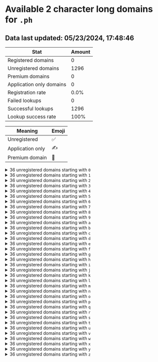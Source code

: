 # Available 2 character long domains for `.ph`

## Data last updated: 05/23/2024, 17:48:46

|Stat|Amount|
|--|--|
|Registered domains|0|
|Unregistered domains|1296|
|Premium domains|0|
|Application only domains|0|
|Registration rate|0.0%|
|Failed lookups|0|
|Successful lookups|1296|
|Lookup success rate|100%|


|Meaning|Emoji|
|--|--|
|Unregistered|:white_check_mark:|
|Application only|:writing_hand:|
|Premium domain|:gem:|

<details>
<summary>36 unregistered domains starting with <bold><code>0</code></bold></summary>

|Type|Domain|
|--|--|
|:white_check_mark:|`00.ph`|
|:white_check_mark:|`01.ph`|
|:white_check_mark:|`02.ph`|
|:white_check_mark:|`03.ph`|
|:white_check_mark:|`04.ph`|
|:white_check_mark:|`05.ph`|
|:white_check_mark:|`06.ph`|
|:white_check_mark:|`07.ph`|
|:white_check_mark:|`08.ph`|
|:white_check_mark:|`09.ph`|
|:white_check_mark:|`0a.ph`|
|:white_check_mark:|`0b.ph`|
|:white_check_mark:|`0c.ph`|
|:white_check_mark:|`0d.ph`|
|:white_check_mark:|`0e.ph`|
|:white_check_mark:|`0f.ph`|
|:white_check_mark:|`0g.ph`|
|:white_check_mark:|`0h.ph`|
|:white_check_mark:|`0i.ph`|
|:white_check_mark:|`0j.ph`|
|:white_check_mark:|`0k.ph`|
|:white_check_mark:|`0l.ph`|
|:white_check_mark:|`0m.ph`|
|:white_check_mark:|`0n.ph`|
|:white_check_mark:|`0o.ph`|
|:white_check_mark:|`0p.ph`|
|:white_check_mark:|`0q.ph`|
|:white_check_mark:|`0r.ph`|
|:white_check_mark:|`0s.ph`|
|:white_check_mark:|`0t.ph`|
|:white_check_mark:|`0u.ph`|
|:white_check_mark:|`0v.ph`|
|:white_check_mark:|`0w.ph`|
|:white_check_mark:|`0x.ph`|
|:white_check_mark:|`0y.ph`|
|:white_check_mark:|`0z.ph`|
</details>
<details>
<summary>36 unregistered domains starting with <bold><code>1</code></bold></summary>

|Type|Domain|
|--|--|
|:white_check_mark:|`10.ph`|
|:white_check_mark:|`11.ph`|
|:white_check_mark:|`12.ph`|
|:white_check_mark:|`13.ph`|
|:white_check_mark:|`14.ph`|
|:white_check_mark:|`15.ph`|
|:white_check_mark:|`16.ph`|
|:white_check_mark:|`17.ph`|
|:white_check_mark:|`18.ph`|
|:white_check_mark:|`19.ph`|
|:white_check_mark:|`1a.ph`|
|:white_check_mark:|`1b.ph`|
|:white_check_mark:|`1c.ph`|
|:white_check_mark:|`1d.ph`|
|:white_check_mark:|`1e.ph`|
|:white_check_mark:|`1f.ph`|
|:white_check_mark:|`1g.ph`|
|:white_check_mark:|`1h.ph`|
|:white_check_mark:|`1i.ph`|
|:white_check_mark:|`1j.ph`|
|:white_check_mark:|`1k.ph`|
|:white_check_mark:|`1l.ph`|
|:white_check_mark:|`1m.ph`|
|:white_check_mark:|`1n.ph`|
|:white_check_mark:|`1o.ph`|
|:white_check_mark:|`1p.ph`|
|:white_check_mark:|`1q.ph`|
|:white_check_mark:|`1r.ph`|
|:white_check_mark:|`1s.ph`|
|:white_check_mark:|`1t.ph`|
|:white_check_mark:|`1u.ph`|
|:white_check_mark:|`1v.ph`|
|:white_check_mark:|`1w.ph`|
|:white_check_mark:|`1x.ph`|
|:white_check_mark:|`1y.ph`|
|:white_check_mark:|`1z.ph`|
</details>
<details>
<summary>36 unregistered domains starting with <bold><code>2</code></bold></summary>

|Type|Domain|
|--|--|
|:white_check_mark:|`20.ph`|
|:white_check_mark:|`21.ph`|
|:white_check_mark:|`22.ph`|
|:white_check_mark:|`23.ph`|
|:white_check_mark:|`24.ph`|
|:white_check_mark:|`25.ph`|
|:white_check_mark:|`26.ph`|
|:white_check_mark:|`27.ph`|
|:white_check_mark:|`28.ph`|
|:white_check_mark:|`29.ph`|
|:white_check_mark:|`2a.ph`|
|:white_check_mark:|`2b.ph`|
|:white_check_mark:|`2c.ph`|
|:white_check_mark:|`2d.ph`|
|:white_check_mark:|`2e.ph`|
|:white_check_mark:|`2f.ph`|
|:white_check_mark:|`2g.ph`|
|:white_check_mark:|`2h.ph`|
|:white_check_mark:|`2i.ph`|
|:white_check_mark:|`2j.ph`|
|:white_check_mark:|`2k.ph`|
|:white_check_mark:|`2l.ph`|
|:white_check_mark:|`2m.ph`|
|:white_check_mark:|`2n.ph`|
|:white_check_mark:|`2o.ph`|
|:white_check_mark:|`2p.ph`|
|:white_check_mark:|`2q.ph`|
|:white_check_mark:|`2r.ph`|
|:white_check_mark:|`2s.ph`|
|:white_check_mark:|`2t.ph`|
|:white_check_mark:|`2u.ph`|
|:white_check_mark:|`2v.ph`|
|:white_check_mark:|`2w.ph`|
|:white_check_mark:|`2x.ph`|
|:white_check_mark:|`2y.ph`|
|:white_check_mark:|`2z.ph`|
</details>
<details>
<summary>36 unregistered domains starting with <bold><code>3</code></bold></summary>

|Type|Domain|
|--|--|
|:white_check_mark:|`30.ph`|
|:white_check_mark:|`31.ph`|
|:white_check_mark:|`32.ph`|
|:white_check_mark:|`33.ph`|
|:white_check_mark:|`34.ph`|
|:white_check_mark:|`35.ph`|
|:white_check_mark:|`36.ph`|
|:white_check_mark:|`37.ph`|
|:white_check_mark:|`38.ph`|
|:white_check_mark:|`39.ph`|
|:white_check_mark:|`3a.ph`|
|:white_check_mark:|`3b.ph`|
|:white_check_mark:|`3c.ph`|
|:white_check_mark:|`3d.ph`|
|:white_check_mark:|`3e.ph`|
|:white_check_mark:|`3f.ph`|
|:white_check_mark:|`3g.ph`|
|:white_check_mark:|`3h.ph`|
|:white_check_mark:|`3i.ph`|
|:white_check_mark:|`3j.ph`|
|:white_check_mark:|`3k.ph`|
|:white_check_mark:|`3l.ph`|
|:white_check_mark:|`3m.ph`|
|:white_check_mark:|`3n.ph`|
|:white_check_mark:|`3o.ph`|
|:white_check_mark:|`3p.ph`|
|:white_check_mark:|`3q.ph`|
|:white_check_mark:|`3r.ph`|
|:white_check_mark:|`3s.ph`|
|:white_check_mark:|`3t.ph`|
|:white_check_mark:|`3u.ph`|
|:white_check_mark:|`3v.ph`|
|:white_check_mark:|`3w.ph`|
|:white_check_mark:|`3x.ph`|
|:white_check_mark:|`3y.ph`|
|:white_check_mark:|`3z.ph`|
</details>
<details>
<summary>36 unregistered domains starting with <bold><code>4</code></bold></summary>

|Type|Domain|
|--|--|
|:white_check_mark:|`40.ph`|
|:white_check_mark:|`41.ph`|
|:white_check_mark:|`42.ph`|
|:white_check_mark:|`43.ph`|
|:white_check_mark:|`44.ph`|
|:white_check_mark:|`45.ph`|
|:white_check_mark:|`46.ph`|
|:white_check_mark:|`47.ph`|
|:white_check_mark:|`48.ph`|
|:white_check_mark:|`49.ph`|
|:white_check_mark:|`4a.ph`|
|:white_check_mark:|`4b.ph`|
|:white_check_mark:|`4c.ph`|
|:white_check_mark:|`4d.ph`|
|:white_check_mark:|`4e.ph`|
|:white_check_mark:|`4f.ph`|
|:white_check_mark:|`4g.ph`|
|:white_check_mark:|`4h.ph`|
|:white_check_mark:|`4i.ph`|
|:white_check_mark:|`4j.ph`|
|:white_check_mark:|`4k.ph`|
|:white_check_mark:|`4l.ph`|
|:white_check_mark:|`4m.ph`|
|:white_check_mark:|`4n.ph`|
|:white_check_mark:|`4o.ph`|
|:white_check_mark:|`4p.ph`|
|:white_check_mark:|`4q.ph`|
|:white_check_mark:|`4r.ph`|
|:white_check_mark:|`4s.ph`|
|:white_check_mark:|`4t.ph`|
|:white_check_mark:|`4u.ph`|
|:white_check_mark:|`4v.ph`|
|:white_check_mark:|`4w.ph`|
|:white_check_mark:|`4x.ph`|
|:white_check_mark:|`4y.ph`|
|:white_check_mark:|`4z.ph`|
</details>
<details>
<summary>36 unregistered domains starting with <bold><code>5</code></bold></summary>

|Type|Domain|
|--|--|
|:white_check_mark:|`50.ph`|
|:white_check_mark:|`51.ph`|
|:white_check_mark:|`52.ph`|
|:white_check_mark:|`53.ph`|
|:white_check_mark:|`54.ph`|
|:white_check_mark:|`55.ph`|
|:white_check_mark:|`56.ph`|
|:white_check_mark:|`57.ph`|
|:white_check_mark:|`58.ph`|
|:white_check_mark:|`59.ph`|
|:white_check_mark:|`5a.ph`|
|:white_check_mark:|`5b.ph`|
|:white_check_mark:|`5c.ph`|
|:white_check_mark:|`5d.ph`|
|:white_check_mark:|`5e.ph`|
|:white_check_mark:|`5f.ph`|
|:white_check_mark:|`5g.ph`|
|:white_check_mark:|`5h.ph`|
|:white_check_mark:|`5i.ph`|
|:white_check_mark:|`5j.ph`|
|:white_check_mark:|`5k.ph`|
|:white_check_mark:|`5l.ph`|
|:white_check_mark:|`5m.ph`|
|:white_check_mark:|`5n.ph`|
|:white_check_mark:|`5o.ph`|
|:white_check_mark:|`5p.ph`|
|:white_check_mark:|`5q.ph`|
|:white_check_mark:|`5r.ph`|
|:white_check_mark:|`5s.ph`|
|:white_check_mark:|`5t.ph`|
|:white_check_mark:|`5u.ph`|
|:white_check_mark:|`5v.ph`|
|:white_check_mark:|`5w.ph`|
|:white_check_mark:|`5x.ph`|
|:white_check_mark:|`5y.ph`|
|:white_check_mark:|`5z.ph`|
</details>
<details>
<summary>36 unregistered domains starting with <bold><code>6</code></bold></summary>

|Type|Domain|
|--|--|
|:white_check_mark:|`60.ph`|
|:white_check_mark:|`61.ph`|
|:white_check_mark:|`62.ph`|
|:white_check_mark:|`63.ph`|
|:white_check_mark:|`64.ph`|
|:white_check_mark:|`65.ph`|
|:white_check_mark:|`66.ph`|
|:white_check_mark:|`67.ph`|
|:white_check_mark:|`68.ph`|
|:white_check_mark:|`69.ph`|
|:white_check_mark:|`6a.ph`|
|:white_check_mark:|`6b.ph`|
|:white_check_mark:|`6c.ph`|
|:white_check_mark:|`6d.ph`|
|:white_check_mark:|`6e.ph`|
|:white_check_mark:|`6f.ph`|
|:white_check_mark:|`6g.ph`|
|:white_check_mark:|`6h.ph`|
|:white_check_mark:|`6i.ph`|
|:white_check_mark:|`6j.ph`|
|:white_check_mark:|`6k.ph`|
|:white_check_mark:|`6l.ph`|
|:white_check_mark:|`6m.ph`|
|:white_check_mark:|`6n.ph`|
|:white_check_mark:|`6o.ph`|
|:white_check_mark:|`6p.ph`|
|:white_check_mark:|`6q.ph`|
|:white_check_mark:|`6r.ph`|
|:white_check_mark:|`6s.ph`|
|:white_check_mark:|`6t.ph`|
|:white_check_mark:|`6u.ph`|
|:white_check_mark:|`6v.ph`|
|:white_check_mark:|`6w.ph`|
|:white_check_mark:|`6x.ph`|
|:white_check_mark:|`6y.ph`|
|:white_check_mark:|`6z.ph`|
</details>
<details>
<summary>36 unregistered domains starting with <bold><code>7</code></bold></summary>

|Type|Domain|
|--|--|
|:white_check_mark:|`70.ph`|
|:white_check_mark:|`71.ph`|
|:white_check_mark:|`72.ph`|
|:white_check_mark:|`73.ph`|
|:white_check_mark:|`74.ph`|
|:white_check_mark:|`75.ph`|
|:white_check_mark:|`76.ph`|
|:white_check_mark:|`77.ph`|
|:white_check_mark:|`78.ph`|
|:white_check_mark:|`79.ph`|
|:white_check_mark:|`7a.ph`|
|:white_check_mark:|`7b.ph`|
|:white_check_mark:|`7c.ph`|
|:white_check_mark:|`7d.ph`|
|:white_check_mark:|`7e.ph`|
|:white_check_mark:|`7f.ph`|
|:white_check_mark:|`7g.ph`|
|:white_check_mark:|`7h.ph`|
|:white_check_mark:|`7i.ph`|
|:white_check_mark:|`7j.ph`|
|:white_check_mark:|`7k.ph`|
|:white_check_mark:|`7l.ph`|
|:white_check_mark:|`7m.ph`|
|:white_check_mark:|`7n.ph`|
|:white_check_mark:|`7o.ph`|
|:white_check_mark:|`7p.ph`|
|:white_check_mark:|`7q.ph`|
|:white_check_mark:|`7r.ph`|
|:white_check_mark:|`7s.ph`|
|:white_check_mark:|`7t.ph`|
|:white_check_mark:|`7u.ph`|
|:white_check_mark:|`7v.ph`|
|:white_check_mark:|`7w.ph`|
|:white_check_mark:|`7x.ph`|
|:white_check_mark:|`7y.ph`|
|:white_check_mark:|`7z.ph`|
</details>
<details>
<summary>36 unregistered domains starting with <bold><code>8</code></bold></summary>

|Type|Domain|
|--|--|
|:white_check_mark:|`80.ph`|
|:white_check_mark:|`81.ph`|
|:white_check_mark:|`82.ph`|
|:white_check_mark:|`83.ph`|
|:white_check_mark:|`84.ph`|
|:white_check_mark:|`85.ph`|
|:white_check_mark:|`86.ph`|
|:white_check_mark:|`87.ph`|
|:white_check_mark:|`88.ph`|
|:white_check_mark:|`89.ph`|
|:white_check_mark:|`8a.ph`|
|:white_check_mark:|`8b.ph`|
|:white_check_mark:|`8c.ph`|
|:white_check_mark:|`8d.ph`|
|:white_check_mark:|`8e.ph`|
|:white_check_mark:|`8f.ph`|
|:white_check_mark:|`8g.ph`|
|:white_check_mark:|`8h.ph`|
|:white_check_mark:|`8i.ph`|
|:white_check_mark:|`8j.ph`|
|:white_check_mark:|`8k.ph`|
|:white_check_mark:|`8l.ph`|
|:white_check_mark:|`8m.ph`|
|:white_check_mark:|`8n.ph`|
|:white_check_mark:|`8o.ph`|
|:white_check_mark:|`8p.ph`|
|:white_check_mark:|`8q.ph`|
|:white_check_mark:|`8r.ph`|
|:white_check_mark:|`8s.ph`|
|:white_check_mark:|`8t.ph`|
|:white_check_mark:|`8u.ph`|
|:white_check_mark:|`8v.ph`|
|:white_check_mark:|`8w.ph`|
|:white_check_mark:|`8x.ph`|
|:white_check_mark:|`8y.ph`|
|:white_check_mark:|`8z.ph`|
</details>
<details>
<summary>36 unregistered domains starting with <bold><code>9</code></bold></summary>

|Type|Domain|
|--|--|
|:white_check_mark:|`90.ph`|
|:white_check_mark:|`91.ph`|
|:white_check_mark:|`92.ph`|
|:white_check_mark:|`93.ph`|
|:white_check_mark:|`94.ph`|
|:white_check_mark:|`95.ph`|
|:white_check_mark:|`96.ph`|
|:white_check_mark:|`97.ph`|
|:white_check_mark:|`98.ph`|
|:white_check_mark:|`99.ph`|
|:white_check_mark:|`9a.ph`|
|:white_check_mark:|`9b.ph`|
|:white_check_mark:|`9c.ph`|
|:white_check_mark:|`9d.ph`|
|:white_check_mark:|`9e.ph`|
|:white_check_mark:|`9f.ph`|
|:white_check_mark:|`9g.ph`|
|:white_check_mark:|`9h.ph`|
|:white_check_mark:|`9i.ph`|
|:white_check_mark:|`9j.ph`|
|:white_check_mark:|`9k.ph`|
|:white_check_mark:|`9l.ph`|
|:white_check_mark:|`9m.ph`|
|:white_check_mark:|`9n.ph`|
|:white_check_mark:|`9o.ph`|
|:white_check_mark:|`9p.ph`|
|:white_check_mark:|`9q.ph`|
|:white_check_mark:|`9r.ph`|
|:white_check_mark:|`9s.ph`|
|:white_check_mark:|`9t.ph`|
|:white_check_mark:|`9u.ph`|
|:white_check_mark:|`9v.ph`|
|:white_check_mark:|`9w.ph`|
|:white_check_mark:|`9x.ph`|
|:white_check_mark:|`9y.ph`|
|:white_check_mark:|`9z.ph`|
</details>
<details>
<summary>36 unregistered domains starting with <bold><code>a</code></bold></summary>

|Type|Domain|
|--|--|
|:white_check_mark:|`a0.ph`|
|:white_check_mark:|`a1.ph`|
|:white_check_mark:|`a2.ph`|
|:white_check_mark:|`a3.ph`|
|:white_check_mark:|`a4.ph`|
|:white_check_mark:|`a5.ph`|
|:white_check_mark:|`a6.ph`|
|:white_check_mark:|`a7.ph`|
|:white_check_mark:|`a8.ph`|
|:white_check_mark:|`a9.ph`|
|:white_check_mark:|`aa.ph`|
|:white_check_mark:|`ab.ph`|
|:white_check_mark:|`ac.ph`|
|:white_check_mark:|`ad.ph`|
|:white_check_mark:|`ae.ph`|
|:white_check_mark:|`af.ph`|
|:white_check_mark:|`ag.ph`|
|:white_check_mark:|`ah.ph`|
|:white_check_mark:|`ai.ph`|
|:white_check_mark:|`aj.ph`|
|:white_check_mark:|`ak.ph`|
|:white_check_mark:|`al.ph`|
|:white_check_mark:|`am.ph`|
|:white_check_mark:|`an.ph`|
|:white_check_mark:|`ao.ph`|
|:white_check_mark:|`ap.ph`|
|:white_check_mark:|`aq.ph`|
|:white_check_mark:|`ar.ph`|
|:white_check_mark:|`as.ph`|
|:white_check_mark:|`at.ph`|
|:white_check_mark:|`au.ph`|
|:white_check_mark:|`av.ph`|
|:white_check_mark:|`aw.ph`|
|:white_check_mark:|`ax.ph`|
|:white_check_mark:|`ay.ph`|
|:white_check_mark:|`az.ph`|
</details>
<details>
<summary>36 unregistered domains starting with <bold><code>b</code></bold></summary>

|Type|Domain|
|--|--|
|:white_check_mark:|`b0.ph`|
|:white_check_mark:|`b1.ph`|
|:white_check_mark:|`b2.ph`|
|:white_check_mark:|`b3.ph`|
|:white_check_mark:|`b4.ph`|
|:white_check_mark:|`b5.ph`|
|:white_check_mark:|`b6.ph`|
|:white_check_mark:|`b7.ph`|
|:white_check_mark:|`b8.ph`|
|:white_check_mark:|`b9.ph`|
|:white_check_mark:|`ba.ph`|
|:white_check_mark:|`bb.ph`|
|:white_check_mark:|`bc.ph`|
|:white_check_mark:|`bd.ph`|
|:white_check_mark:|`be.ph`|
|:white_check_mark:|`bf.ph`|
|:white_check_mark:|`bg.ph`|
|:white_check_mark:|`bh.ph`|
|:white_check_mark:|`bi.ph`|
|:white_check_mark:|`bj.ph`|
|:white_check_mark:|`bk.ph`|
|:white_check_mark:|`bl.ph`|
|:white_check_mark:|`bm.ph`|
|:white_check_mark:|`bn.ph`|
|:white_check_mark:|`bo.ph`|
|:white_check_mark:|`bp.ph`|
|:white_check_mark:|`bq.ph`|
|:white_check_mark:|`br.ph`|
|:white_check_mark:|`bs.ph`|
|:white_check_mark:|`bt.ph`|
|:white_check_mark:|`bu.ph`|
|:white_check_mark:|`bv.ph`|
|:white_check_mark:|`bw.ph`|
|:white_check_mark:|`bx.ph`|
|:white_check_mark:|`by.ph`|
|:white_check_mark:|`bz.ph`|
</details>
<details>
<summary>36 unregistered domains starting with <bold><code>c</code></bold></summary>

|Type|Domain|
|--|--|
|:white_check_mark:|`c0.ph`|
|:white_check_mark:|`c1.ph`|
|:white_check_mark:|`c2.ph`|
|:white_check_mark:|`c3.ph`|
|:white_check_mark:|`c4.ph`|
|:white_check_mark:|`c5.ph`|
|:white_check_mark:|`c6.ph`|
|:white_check_mark:|`c7.ph`|
|:white_check_mark:|`c8.ph`|
|:white_check_mark:|`c9.ph`|
|:white_check_mark:|`ca.ph`|
|:white_check_mark:|`cb.ph`|
|:white_check_mark:|`cc.ph`|
|:white_check_mark:|`cd.ph`|
|:white_check_mark:|`ce.ph`|
|:white_check_mark:|`cf.ph`|
|:white_check_mark:|`cg.ph`|
|:white_check_mark:|`ch.ph`|
|:white_check_mark:|`ci.ph`|
|:white_check_mark:|`cj.ph`|
|:white_check_mark:|`ck.ph`|
|:white_check_mark:|`cl.ph`|
|:white_check_mark:|`cm.ph`|
|:white_check_mark:|`cn.ph`|
|:white_check_mark:|`co.ph`|
|:white_check_mark:|`cp.ph`|
|:white_check_mark:|`cq.ph`|
|:white_check_mark:|`cr.ph`|
|:white_check_mark:|`cs.ph`|
|:white_check_mark:|`ct.ph`|
|:white_check_mark:|`cu.ph`|
|:white_check_mark:|`cv.ph`|
|:white_check_mark:|`cw.ph`|
|:white_check_mark:|`cx.ph`|
|:white_check_mark:|`cy.ph`|
|:white_check_mark:|`cz.ph`|
</details>
<details>
<summary>36 unregistered domains starting with <bold><code>d</code></bold></summary>

|Type|Domain|
|--|--|
|:white_check_mark:|`d0.ph`|
|:white_check_mark:|`d1.ph`|
|:white_check_mark:|`d2.ph`|
|:white_check_mark:|`d3.ph`|
|:white_check_mark:|`d4.ph`|
|:white_check_mark:|`d5.ph`|
|:white_check_mark:|`d6.ph`|
|:white_check_mark:|`d7.ph`|
|:white_check_mark:|`d8.ph`|
|:white_check_mark:|`d9.ph`|
|:white_check_mark:|`da.ph`|
|:white_check_mark:|`db.ph`|
|:white_check_mark:|`dc.ph`|
|:white_check_mark:|`dd.ph`|
|:white_check_mark:|`de.ph`|
|:white_check_mark:|`df.ph`|
|:white_check_mark:|`dg.ph`|
|:white_check_mark:|`dh.ph`|
|:white_check_mark:|`di.ph`|
|:white_check_mark:|`dj.ph`|
|:white_check_mark:|`dk.ph`|
|:white_check_mark:|`dl.ph`|
|:white_check_mark:|`dm.ph`|
|:white_check_mark:|`dn.ph`|
|:white_check_mark:|`do.ph`|
|:white_check_mark:|`dp.ph`|
|:white_check_mark:|`dq.ph`|
|:white_check_mark:|`dr.ph`|
|:white_check_mark:|`ds.ph`|
|:white_check_mark:|`dt.ph`|
|:white_check_mark:|`du.ph`|
|:white_check_mark:|`dv.ph`|
|:white_check_mark:|`dw.ph`|
|:white_check_mark:|`dx.ph`|
|:white_check_mark:|`dy.ph`|
|:white_check_mark:|`dz.ph`|
</details>
<details>
<summary>36 unregistered domains starting with <bold><code>e</code></bold></summary>

|Type|Domain|
|--|--|
|:white_check_mark:|`e0.ph`|
|:white_check_mark:|`e1.ph`|
|:white_check_mark:|`e2.ph`|
|:white_check_mark:|`e3.ph`|
|:white_check_mark:|`e4.ph`|
|:white_check_mark:|`e5.ph`|
|:white_check_mark:|`e6.ph`|
|:white_check_mark:|`e7.ph`|
|:white_check_mark:|`e8.ph`|
|:white_check_mark:|`e9.ph`|
|:white_check_mark:|`ea.ph`|
|:white_check_mark:|`eb.ph`|
|:white_check_mark:|`ec.ph`|
|:white_check_mark:|`ed.ph`|
|:white_check_mark:|`ee.ph`|
|:white_check_mark:|`ef.ph`|
|:white_check_mark:|`eg.ph`|
|:white_check_mark:|`eh.ph`|
|:white_check_mark:|`ei.ph`|
|:white_check_mark:|`ej.ph`|
|:white_check_mark:|`ek.ph`|
|:white_check_mark:|`el.ph`|
|:white_check_mark:|`em.ph`|
|:white_check_mark:|`en.ph`|
|:white_check_mark:|`eo.ph`|
|:white_check_mark:|`ep.ph`|
|:white_check_mark:|`eq.ph`|
|:white_check_mark:|`er.ph`|
|:white_check_mark:|`es.ph`|
|:white_check_mark:|`et.ph`|
|:white_check_mark:|`eu.ph`|
|:white_check_mark:|`ev.ph`|
|:white_check_mark:|`ew.ph`|
|:white_check_mark:|`ex.ph`|
|:white_check_mark:|`ey.ph`|
|:white_check_mark:|`ez.ph`|
</details>
<details>
<summary>36 unregistered domains starting with <bold><code>f</code></bold></summary>

|Type|Domain|
|--|--|
|:white_check_mark:|`f0.ph`|
|:white_check_mark:|`f1.ph`|
|:white_check_mark:|`f2.ph`|
|:white_check_mark:|`f3.ph`|
|:white_check_mark:|`f4.ph`|
|:white_check_mark:|`f5.ph`|
|:white_check_mark:|`f6.ph`|
|:white_check_mark:|`f7.ph`|
|:white_check_mark:|`f8.ph`|
|:white_check_mark:|`f9.ph`|
|:white_check_mark:|`fa.ph`|
|:white_check_mark:|`fb.ph`|
|:white_check_mark:|`fc.ph`|
|:white_check_mark:|`fd.ph`|
|:white_check_mark:|`fe.ph`|
|:white_check_mark:|`ff.ph`|
|:white_check_mark:|`fg.ph`|
|:white_check_mark:|`fh.ph`|
|:white_check_mark:|`fi.ph`|
|:white_check_mark:|`fj.ph`|
|:white_check_mark:|`fk.ph`|
|:white_check_mark:|`fl.ph`|
|:white_check_mark:|`fm.ph`|
|:white_check_mark:|`fn.ph`|
|:white_check_mark:|`fo.ph`|
|:white_check_mark:|`fp.ph`|
|:white_check_mark:|`fq.ph`|
|:white_check_mark:|`fr.ph`|
|:white_check_mark:|`fs.ph`|
|:white_check_mark:|`ft.ph`|
|:white_check_mark:|`fu.ph`|
|:white_check_mark:|`fv.ph`|
|:white_check_mark:|`fw.ph`|
|:white_check_mark:|`fx.ph`|
|:white_check_mark:|`fy.ph`|
|:white_check_mark:|`fz.ph`|
</details>
<details>
<summary>36 unregistered domains starting with <bold><code>g</code></bold></summary>

|Type|Domain|
|--|--|
|:white_check_mark:|`g0.ph`|
|:white_check_mark:|`g1.ph`|
|:white_check_mark:|`g2.ph`|
|:white_check_mark:|`g3.ph`|
|:white_check_mark:|`g4.ph`|
|:white_check_mark:|`g5.ph`|
|:white_check_mark:|`g6.ph`|
|:white_check_mark:|`g7.ph`|
|:white_check_mark:|`g8.ph`|
|:white_check_mark:|`g9.ph`|
|:white_check_mark:|`ga.ph`|
|:white_check_mark:|`gb.ph`|
|:white_check_mark:|`gc.ph`|
|:white_check_mark:|`gd.ph`|
|:white_check_mark:|`ge.ph`|
|:white_check_mark:|`gf.ph`|
|:white_check_mark:|`gg.ph`|
|:white_check_mark:|`gh.ph`|
|:white_check_mark:|`gi.ph`|
|:white_check_mark:|`gj.ph`|
|:white_check_mark:|`gk.ph`|
|:white_check_mark:|`gl.ph`|
|:white_check_mark:|`gm.ph`|
|:white_check_mark:|`gn.ph`|
|:white_check_mark:|`go.ph`|
|:white_check_mark:|`gp.ph`|
|:white_check_mark:|`gq.ph`|
|:white_check_mark:|`gr.ph`|
|:white_check_mark:|`gs.ph`|
|:white_check_mark:|`gt.ph`|
|:white_check_mark:|`gu.ph`|
|:white_check_mark:|`gv.ph`|
|:white_check_mark:|`gw.ph`|
|:white_check_mark:|`gx.ph`|
|:white_check_mark:|`gy.ph`|
|:white_check_mark:|`gz.ph`|
</details>
<details>
<summary>36 unregistered domains starting with <bold><code>h</code></bold></summary>

|Type|Domain|
|--|--|
|:white_check_mark:|`h0.ph`|
|:white_check_mark:|`h1.ph`|
|:white_check_mark:|`h2.ph`|
|:white_check_mark:|`h3.ph`|
|:white_check_mark:|`h4.ph`|
|:white_check_mark:|`h5.ph`|
|:white_check_mark:|`h6.ph`|
|:white_check_mark:|`h7.ph`|
|:white_check_mark:|`h8.ph`|
|:white_check_mark:|`h9.ph`|
|:white_check_mark:|`ha.ph`|
|:white_check_mark:|`hb.ph`|
|:white_check_mark:|`hc.ph`|
|:white_check_mark:|`hd.ph`|
|:white_check_mark:|`he.ph`|
|:white_check_mark:|`hf.ph`|
|:white_check_mark:|`hg.ph`|
|:white_check_mark:|`hh.ph`|
|:white_check_mark:|`hi.ph`|
|:white_check_mark:|`hj.ph`|
|:white_check_mark:|`hk.ph`|
|:white_check_mark:|`hl.ph`|
|:white_check_mark:|`hm.ph`|
|:white_check_mark:|`hn.ph`|
|:white_check_mark:|`ho.ph`|
|:white_check_mark:|`hp.ph`|
|:white_check_mark:|`hq.ph`|
|:white_check_mark:|`hr.ph`|
|:white_check_mark:|`hs.ph`|
|:white_check_mark:|`ht.ph`|
|:white_check_mark:|`hu.ph`|
|:white_check_mark:|`hv.ph`|
|:white_check_mark:|`hw.ph`|
|:white_check_mark:|`hx.ph`|
|:white_check_mark:|`hy.ph`|
|:white_check_mark:|`hz.ph`|
</details>
<details>
<summary>36 unregistered domains starting with <bold><code>i</code></bold></summary>

|Type|Domain|
|--|--|
|:white_check_mark:|`i0.ph`|
|:white_check_mark:|`i1.ph`|
|:white_check_mark:|`i2.ph`|
|:white_check_mark:|`i3.ph`|
|:white_check_mark:|`i4.ph`|
|:white_check_mark:|`i5.ph`|
|:white_check_mark:|`i6.ph`|
|:white_check_mark:|`i7.ph`|
|:white_check_mark:|`i8.ph`|
|:white_check_mark:|`i9.ph`|
|:white_check_mark:|`ia.ph`|
|:white_check_mark:|`ib.ph`|
|:white_check_mark:|`ic.ph`|
|:white_check_mark:|`id.ph`|
|:white_check_mark:|`ie.ph`|
|:white_check_mark:|`if.ph`|
|:white_check_mark:|`ig.ph`|
|:white_check_mark:|`ih.ph`|
|:white_check_mark:|`ii.ph`|
|:white_check_mark:|`ij.ph`|
|:white_check_mark:|`ik.ph`|
|:white_check_mark:|`il.ph`|
|:white_check_mark:|`im.ph`|
|:white_check_mark:|`in.ph`|
|:white_check_mark:|`io.ph`|
|:white_check_mark:|`ip.ph`|
|:white_check_mark:|`iq.ph`|
|:white_check_mark:|`ir.ph`|
|:white_check_mark:|`is.ph`|
|:white_check_mark:|`it.ph`|
|:white_check_mark:|`iu.ph`|
|:white_check_mark:|`iv.ph`|
|:white_check_mark:|`iw.ph`|
|:white_check_mark:|`ix.ph`|
|:white_check_mark:|`iy.ph`|
|:white_check_mark:|`iz.ph`|
</details>
<details>
<summary>36 unregistered domains starting with <bold><code>j</code></bold></summary>

|Type|Domain|
|--|--|
|:white_check_mark:|`j0.ph`|
|:white_check_mark:|`j1.ph`|
|:white_check_mark:|`j2.ph`|
|:white_check_mark:|`j3.ph`|
|:white_check_mark:|`j4.ph`|
|:white_check_mark:|`j5.ph`|
|:white_check_mark:|`j6.ph`|
|:white_check_mark:|`j7.ph`|
|:white_check_mark:|`j8.ph`|
|:white_check_mark:|`j9.ph`|
|:white_check_mark:|`ja.ph`|
|:white_check_mark:|`jb.ph`|
|:white_check_mark:|`jc.ph`|
|:white_check_mark:|`jd.ph`|
|:white_check_mark:|`je.ph`|
|:white_check_mark:|`jf.ph`|
|:white_check_mark:|`jg.ph`|
|:white_check_mark:|`jh.ph`|
|:white_check_mark:|`ji.ph`|
|:white_check_mark:|`jj.ph`|
|:white_check_mark:|`jk.ph`|
|:white_check_mark:|`jl.ph`|
|:white_check_mark:|`jm.ph`|
|:white_check_mark:|`jn.ph`|
|:white_check_mark:|`jo.ph`|
|:white_check_mark:|`jp.ph`|
|:white_check_mark:|`jq.ph`|
|:white_check_mark:|`jr.ph`|
|:white_check_mark:|`js.ph`|
|:white_check_mark:|`jt.ph`|
|:white_check_mark:|`ju.ph`|
|:white_check_mark:|`jv.ph`|
|:white_check_mark:|`jw.ph`|
|:white_check_mark:|`jx.ph`|
|:white_check_mark:|`jy.ph`|
|:white_check_mark:|`jz.ph`|
</details>
<details>
<summary>36 unregistered domains starting with <bold><code>k</code></bold></summary>

|Type|Domain|
|--|--|
|:white_check_mark:|`k0.ph`|
|:white_check_mark:|`k1.ph`|
|:white_check_mark:|`k2.ph`|
|:white_check_mark:|`k3.ph`|
|:white_check_mark:|`k4.ph`|
|:white_check_mark:|`k5.ph`|
|:white_check_mark:|`k6.ph`|
|:white_check_mark:|`k7.ph`|
|:white_check_mark:|`k8.ph`|
|:white_check_mark:|`k9.ph`|
|:white_check_mark:|`ka.ph`|
|:white_check_mark:|`kb.ph`|
|:white_check_mark:|`kc.ph`|
|:white_check_mark:|`kd.ph`|
|:white_check_mark:|`ke.ph`|
|:white_check_mark:|`kf.ph`|
|:white_check_mark:|`kg.ph`|
|:white_check_mark:|`kh.ph`|
|:white_check_mark:|`ki.ph`|
|:white_check_mark:|`kj.ph`|
|:white_check_mark:|`kk.ph`|
|:white_check_mark:|`kl.ph`|
|:white_check_mark:|`km.ph`|
|:white_check_mark:|`kn.ph`|
|:white_check_mark:|`ko.ph`|
|:white_check_mark:|`kp.ph`|
|:white_check_mark:|`kq.ph`|
|:white_check_mark:|`kr.ph`|
|:white_check_mark:|`ks.ph`|
|:white_check_mark:|`kt.ph`|
|:white_check_mark:|`ku.ph`|
|:white_check_mark:|`kv.ph`|
|:white_check_mark:|`kw.ph`|
|:white_check_mark:|`kx.ph`|
|:white_check_mark:|`ky.ph`|
|:white_check_mark:|`kz.ph`|
</details>
<details>
<summary>36 unregistered domains starting with <bold><code>l</code></bold></summary>

|Type|Domain|
|--|--|
|:white_check_mark:|`l0.ph`|
|:white_check_mark:|`l1.ph`|
|:white_check_mark:|`l2.ph`|
|:white_check_mark:|`l3.ph`|
|:white_check_mark:|`l4.ph`|
|:white_check_mark:|`l5.ph`|
|:white_check_mark:|`l6.ph`|
|:white_check_mark:|`l7.ph`|
|:white_check_mark:|`l8.ph`|
|:white_check_mark:|`l9.ph`|
|:white_check_mark:|`la.ph`|
|:white_check_mark:|`lb.ph`|
|:white_check_mark:|`lc.ph`|
|:white_check_mark:|`ld.ph`|
|:white_check_mark:|`le.ph`|
|:white_check_mark:|`lf.ph`|
|:white_check_mark:|`lg.ph`|
|:white_check_mark:|`lh.ph`|
|:white_check_mark:|`li.ph`|
|:white_check_mark:|`lj.ph`|
|:white_check_mark:|`lk.ph`|
|:white_check_mark:|`ll.ph`|
|:white_check_mark:|`lm.ph`|
|:white_check_mark:|`ln.ph`|
|:white_check_mark:|`lo.ph`|
|:white_check_mark:|`lp.ph`|
|:white_check_mark:|`lq.ph`|
|:white_check_mark:|`lr.ph`|
|:white_check_mark:|`ls.ph`|
|:white_check_mark:|`lt.ph`|
|:white_check_mark:|`lu.ph`|
|:white_check_mark:|`lv.ph`|
|:white_check_mark:|`lw.ph`|
|:white_check_mark:|`lx.ph`|
|:white_check_mark:|`ly.ph`|
|:white_check_mark:|`lz.ph`|
</details>
<details>
<summary>36 unregistered domains starting with <bold><code>m</code></bold></summary>

|Type|Domain|
|--|--|
|:white_check_mark:|`m0.ph`|
|:white_check_mark:|`m1.ph`|
|:white_check_mark:|`m2.ph`|
|:white_check_mark:|`m3.ph`|
|:white_check_mark:|`m4.ph`|
|:white_check_mark:|`m5.ph`|
|:white_check_mark:|`m6.ph`|
|:white_check_mark:|`m7.ph`|
|:white_check_mark:|`m8.ph`|
|:white_check_mark:|`m9.ph`|
|:white_check_mark:|`ma.ph`|
|:white_check_mark:|`mb.ph`|
|:white_check_mark:|`mc.ph`|
|:white_check_mark:|`md.ph`|
|:white_check_mark:|`me.ph`|
|:white_check_mark:|`mf.ph`|
|:white_check_mark:|`mg.ph`|
|:white_check_mark:|`mh.ph`|
|:white_check_mark:|`mi.ph`|
|:white_check_mark:|`mj.ph`|
|:white_check_mark:|`mk.ph`|
|:white_check_mark:|`ml.ph`|
|:white_check_mark:|`mm.ph`|
|:white_check_mark:|`mn.ph`|
|:white_check_mark:|`mo.ph`|
|:white_check_mark:|`mp.ph`|
|:white_check_mark:|`mq.ph`|
|:white_check_mark:|`mr.ph`|
|:white_check_mark:|`ms.ph`|
|:white_check_mark:|`mt.ph`|
|:white_check_mark:|`mu.ph`|
|:white_check_mark:|`mv.ph`|
|:white_check_mark:|`mw.ph`|
|:white_check_mark:|`mx.ph`|
|:white_check_mark:|`my.ph`|
|:white_check_mark:|`mz.ph`|
</details>
<details>
<summary>36 unregistered domains starting with <bold><code>n</code></bold></summary>

|Type|Domain|
|--|--|
|:white_check_mark:|`n0.ph`|
|:white_check_mark:|`n1.ph`|
|:white_check_mark:|`n2.ph`|
|:white_check_mark:|`n3.ph`|
|:white_check_mark:|`n4.ph`|
|:white_check_mark:|`n5.ph`|
|:white_check_mark:|`n6.ph`|
|:white_check_mark:|`n7.ph`|
|:white_check_mark:|`n8.ph`|
|:white_check_mark:|`n9.ph`|
|:white_check_mark:|`na.ph`|
|:white_check_mark:|`nb.ph`|
|:white_check_mark:|`nc.ph`|
|:white_check_mark:|`nd.ph`|
|:white_check_mark:|`ne.ph`|
|:white_check_mark:|`nf.ph`|
|:white_check_mark:|`ng.ph`|
|:white_check_mark:|`nh.ph`|
|:white_check_mark:|`ni.ph`|
|:white_check_mark:|`nj.ph`|
|:white_check_mark:|`nk.ph`|
|:white_check_mark:|`nl.ph`|
|:white_check_mark:|`nm.ph`|
|:white_check_mark:|`nn.ph`|
|:white_check_mark:|`no.ph`|
|:white_check_mark:|`np.ph`|
|:white_check_mark:|`nq.ph`|
|:white_check_mark:|`nr.ph`|
|:white_check_mark:|`ns.ph`|
|:white_check_mark:|`nt.ph`|
|:white_check_mark:|`nu.ph`|
|:white_check_mark:|`nv.ph`|
|:white_check_mark:|`nw.ph`|
|:white_check_mark:|`nx.ph`|
|:white_check_mark:|`ny.ph`|
|:white_check_mark:|`nz.ph`|
</details>
<details>
<summary>36 unregistered domains starting with <bold><code>o</code></bold></summary>

|Type|Domain|
|--|--|
|:white_check_mark:|`o0.ph`|
|:white_check_mark:|`o1.ph`|
|:white_check_mark:|`o2.ph`|
|:white_check_mark:|`o3.ph`|
|:white_check_mark:|`o4.ph`|
|:white_check_mark:|`o5.ph`|
|:white_check_mark:|`o6.ph`|
|:white_check_mark:|`o7.ph`|
|:white_check_mark:|`o8.ph`|
|:white_check_mark:|`o9.ph`|
|:white_check_mark:|`oa.ph`|
|:white_check_mark:|`ob.ph`|
|:white_check_mark:|`oc.ph`|
|:white_check_mark:|`od.ph`|
|:white_check_mark:|`oe.ph`|
|:white_check_mark:|`of.ph`|
|:white_check_mark:|`og.ph`|
|:white_check_mark:|`oh.ph`|
|:white_check_mark:|`oi.ph`|
|:white_check_mark:|`oj.ph`|
|:white_check_mark:|`ok.ph`|
|:white_check_mark:|`ol.ph`|
|:white_check_mark:|`om.ph`|
|:white_check_mark:|`on.ph`|
|:white_check_mark:|`oo.ph`|
|:white_check_mark:|`op.ph`|
|:white_check_mark:|`oq.ph`|
|:white_check_mark:|`or.ph`|
|:white_check_mark:|`os.ph`|
|:white_check_mark:|`ot.ph`|
|:white_check_mark:|`ou.ph`|
|:white_check_mark:|`ov.ph`|
|:white_check_mark:|`ow.ph`|
|:white_check_mark:|`ox.ph`|
|:white_check_mark:|`oy.ph`|
|:white_check_mark:|`oz.ph`|
</details>
<details>
<summary>36 unregistered domains starting with <bold><code>p</code></bold></summary>

|Type|Domain|
|--|--|
|:white_check_mark:|`p0.ph`|
|:white_check_mark:|`p1.ph`|
|:white_check_mark:|`p2.ph`|
|:white_check_mark:|`p3.ph`|
|:white_check_mark:|`p4.ph`|
|:white_check_mark:|`p5.ph`|
|:white_check_mark:|`p6.ph`|
|:white_check_mark:|`p7.ph`|
|:white_check_mark:|`p8.ph`|
|:white_check_mark:|`p9.ph`|
|:white_check_mark:|`pa.ph`|
|:white_check_mark:|`pb.ph`|
|:white_check_mark:|`pc.ph`|
|:white_check_mark:|`pd.ph`|
|:white_check_mark:|`pe.ph`|
|:white_check_mark:|`pf.ph`|
|:white_check_mark:|`pg.ph`|
|:white_check_mark:|`ph.ph`|
|:white_check_mark:|`pi.ph`|
|:white_check_mark:|`pj.ph`|
|:white_check_mark:|`pk.ph`|
|:white_check_mark:|`pl.ph`|
|:white_check_mark:|`pm.ph`|
|:white_check_mark:|`pn.ph`|
|:white_check_mark:|`po.ph`|
|:white_check_mark:|`pp.ph`|
|:white_check_mark:|`pq.ph`|
|:white_check_mark:|`pr.ph`|
|:white_check_mark:|`ps.ph`|
|:white_check_mark:|`pt.ph`|
|:white_check_mark:|`pu.ph`|
|:white_check_mark:|`pv.ph`|
|:white_check_mark:|`pw.ph`|
|:white_check_mark:|`px.ph`|
|:white_check_mark:|`py.ph`|
|:white_check_mark:|`pz.ph`|
</details>
<details>
<summary>36 unregistered domains starting with <bold><code>q</code></bold></summary>

|Type|Domain|
|--|--|
|:white_check_mark:|`q0.ph`|
|:white_check_mark:|`q1.ph`|
|:white_check_mark:|`q2.ph`|
|:white_check_mark:|`q3.ph`|
|:white_check_mark:|`q4.ph`|
|:white_check_mark:|`q5.ph`|
|:white_check_mark:|`q6.ph`|
|:white_check_mark:|`q7.ph`|
|:white_check_mark:|`q8.ph`|
|:white_check_mark:|`q9.ph`|
|:white_check_mark:|`qa.ph`|
|:white_check_mark:|`qb.ph`|
|:white_check_mark:|`qc.ph`|
|:white_check_mark:|`qd.ph`|
|:white_check_mark:|`qe.ph`|
|:white_check_mark:|`qf.ph`|
|:white_check_mark:|`qg.ph`|
|:white_check_mark:|`qh.ph`|
|:white_check_mark:|`qi.ph`|
|:white_check_mark:|`qj.ph`|
|:white_check_mark:|`qk.ph`|
|:white_check_mark:|`ql.ph`|
|:white_check_mark:|`qm.ph`|
|:white_check_mark:|`qn.ph`|
|:white_check_mark:|`qo.ph`|
|:white_check_mark:|`qp.ph`|
|:white_check_mark:|`qq.ph`|
|:white_check_mark:|`qr.ph`|
|:white_check_mark:|`qs.ph`|
|:white_check_mark:|`qt.ph`|
|:white_check_mark:|`qu.ph`|
|:white_check_mark:|`qv.ph`|
|:white_check_mark:|`qw.ph`|
|:white_check_mark:|`qx.ph`|
|:white_check_mark:|`qy.ph`|
|:white_check_mark:|`qz.ph`|
</details>
<details>
<summary>36 unregistered domains starting with <bold><code>r</code></bold></summary>

|Type|Domain|
|--|--|
|:white_check_mark:|`r0.ph`|
|:white_check_mark:|`r1.ph`|
|:white_check_mark:|`r2.ph`|
|:white_check_mark:|`r3.ph`|
|:white_check_mark:|`r4.ph`|
|:white_check_mark:|`r5.ph`|
|:white_check_mark:|`r6.ph`|
|:white_check_mark:|`r7.ph`|
|:white_check_mark:|`r8.ph`|
|:white_check_mark:|`r9.ph`|
|:white_check_mark:|`ra.ph`|
|:white_check_mark:|`rb.ph`|
|:white_check_mark:|`rc.ph`|
|:white_check_mark:|`rd.ph`|
|:white_check_mark:|`re.ph`|
|:white_check_mark:|`rf.ph`|
|:white_check_mark:|`rg.ph`|
|:white_check_mark:|`rh.ph`|
|:white_check_mark:|`ri.ph`|
|:white_check_mark:|`rj.ph`|
|:white_check_mark:|`rk.ph`|
|:white_check_mark:|`rl.ph`|
|:white_check_mark:|`rm.ph`|
|:white_check_mark:|`rn.ph`|
|:white_check_mark:|`ro.ph`|
|:white_check_mark:|`rp.ph`|
|:white_check_mark:|`rq.ph`|
|:white_check_mark:|`rr.ph`|
|:white_check_mark:|`rs.ph`|
|:white_check_mark:|`rt.ph`|
|:white_check_mark:|`ru.ph`|
|:white_check_mark:|`rv.ph`|
|:white_check_mark:|`rw.ph`|
|:white_check_mark:|`rx.ph`|
|:white_check_mark:|`ry.ph`|
|:white_check_mark:|`rz.ph`|
</details>
<details>
<summary>36 unregistered domains starting with <bold><code>s</code></bold></summary>

|Type|Domain|
|--|--|
|:white_check_mark:|`s0.ph`|
|:white_check_mark:|`s1.ph`|
|:white_check_mark:|`s2.ph`|
|:white_check_mark:|`s3.ph`|
|:white_check_mark:|`s4.ph`|
|:white_check_mark:|`s5.ph`|
|:white_check_mark:|`s6.ph`|
|:white_check_mark:|`s7.ph`|
|:white_check_mark:|`s8.ph`|
|:white_check_mark:|`s9.ph`|
|:white_check_mark:|`sa.ph`|
|:white_check_mark:|`sb.ph`|
|:white_check_mark:|`sc.ph`|
|:white_check_mark:|`sd.ph`|
|:white_check_mark:|`se.ph`|
|:white_check_mark:|`sf.ph`|
|:white_check_mark:|`sg.ph`|
|:white_check_mark:|`sh.ph`|
|:white_check_mark:|`si.ph`|
|:white_check_mark:|`sj.ph`|
|:white_check_mark:|`sk.ph`|
|:white_check_mark:|`sl.ph`|
|:white_check_mark:|`sm.ph`|
|:white_check_mark:|`sn.ph`|
|:white_check_mark:|`so.ph`|
|:white_check_mark:|`sp.ph`|
|:white_check_mark:|`sq.ph`|
|:white_check_mark:|`sr.ph`|
|:white_check_mark:|`ss.ph`|
|:white_check_mark:|`st.ph`|
|:white_check_mark:|`su.ph`|
|:white_check_mark:|`sv.ph`|
|:white_check_mark:|`sw.ph`|
|:white_check_mark:|`sx.ph`|
|:white_check_mark:|`sy.ph`|
|:white_check_mark:|`sz.ph`|
</details>
<details>
<summary>36 unregistered domains starting with <bold><code>t</code></bold></summary>

|Type|Domain|
|--|--|
|:white_check_mark:|`t0.ph`|
|:white_check_mark:|`t1.ph`|
|:white_check_mark:|`t2.ph`|
|:white_check_mark:|`t3.ph`|
|:white_check_mark:|`t4.ph`|
|:white_check_mark:|`t5.ph`|
|:white_check_mark:|`t6.ph`|
|:white_check_mark:|`t7.ph`|
|:white_check_mark:|`t8.ph`|
|:white_check_mark:|`t9.ph`|
|:white_check_mark:|`ta.ph`|
|:white_check_mark:|`tb.ph`|
|:white_check_mark:|`tc.ph`|
|:white_check_mark:|`td.ph`|
|:white_check_mark:|`te.ph`|
|:white_check_mark:|`tf.ph`|
|:white_check_mark:|`tg.ph`|
|:white_check_mark:|`th.ph`|
|:white_check_mark:|`ti.ph`|
|:white_check_mark:|`tj.ph`|
|:white_check_mark:|`tk.ph`|
|:white_check_mark:|`tl.ph`|
|:white_check_mark:|`tm.ph`|
|:white_check_mark:|`tn.ph`|
|:white_check_mark:|`to.ph`|
|:white_check_mark:|`tp.ph`|
|:white_check_mark:|`tq.ph`|
|:white_check_mark:|`tr.ph`|
|:white_check_mark:|`ts.ph`|
|:white_check_mark:|`tt.ph`|
|:white_check_mark:|`tu.ph`|
|:white_check_mark:|`tv.ph`|
|:white_check_mark:|`tw.ph`|
|:white_check_mark:|`tx.ph`|
|:white_check_mark:|`ty.ph`|
|:white_check_mark:|`tz.ph`|
</details>
<details>
<summary>36 unregistered domains starting with <bold><code>u</code></bold></summary>

|Type|Domain|
|--|--|
|:white_check_mark:|`u0.ph`|
|:white_check_mark:|`u1.ph`|
|:white_check_mark:|`u2.ph`|
|:white_check_mark:|`u3.ph`|
|:white_check_mark:|`u4.ph`|
|:white_check_mark:|`u5.ph`|
|:white_check_mark:|`u6.ph`|
|:white_check_mark:|`u7.ph`|
|:white_check_mark:|`u8.ph`|
|:white_check_mark:|`u9.ph`|
|:white_check_mark:|`ua.ph`|
|:white_check_mark:|`ub.ph`|
|:white_check_mark:|`uc.ph`|
|:white_check_mark:|`ud.ph`|
|:white_check_mark:|`ue.ph`|
|:white_check_mark:|`uf.ph`|
|:white_check_mark:|`ug.ph`|
|:white_check_mark:|`uh.ph`|
|:white_check_mark:|`ui.ph`|
|:white_check_mark:|`uj.ph`|
|:white_check_mark:|`uk.ph`|
|:white_check_mark:|`ul.ph`|
|:white_check_mark:|`um.ph`|
|:white_check_mark:|`un.ph`|
|:white_check_mark:|`uo.ph`|
|:white_check_mark:|`up.ph`|
|:white_check_mark:|`uq.ph`|
|:white_check_mark:|`ur.ph`|
|:white_check_mark:|`us.ph`|
|:white_check_mark:|`ut.ph`|
|:white_check_mark:|`uu.ph`|
|:white_check_mark:|`uv.ph`|
|:white_check_mark:|`uw.ph`|
|:white_check_mark:|`ux.ph`|
|:white_check_mark:|`uy.ph`|
|:white_check_mark:|`uz.ph`|
</details>
<details>
<summary>36 unregistered domains starting with <bold><code>v</code></bold></summary>

|Type|Domain|
|--|--|
|:white_check_mark:|`v0.ph`|
|:white_check_mark:|`v1.ph`|
|:white_check_mark:|`v2.ph`|
|:white_check_mark:|`v3.ph`|
|:white_check_mark:|`v4.ph`|
|:white_check_mark:|`v5.ph`|
|:white_check_mark:|`v6.ph`|
|:white_check_mark:|`v7.ph`|
|:white_check_mark:|`v8.ph`|
|:white_check_mark:|`v9.ph`|
|:white_check_mark:|`va.ph`|
|:white_check_mark:|`vb.ph`|
|:white_check_mark:|`vc.ph`|
|:white_check_mark:|`vd.ph`|
|:white_check_mark:|`ve.ph`|
|:white_check_mark:|`vf.ph`|
|:white_check_mark:|`vg.ph`|
|:white_check_mark:|`vh.ph`|
|:white_check_mark:|`vi.ph`|
|:white_check_mark:|`vj.ph`|
|:white_check_mark:|`vk.ph`|
|:white_check_mark:|`vl.ph`|
|:white_check_mark:|`vm.ph`|
|:white_check_mark:|`vn.ph`|
|:white_check_mark:|`vo.ph`|
|:white_check_mark:|`vp.ph`|
|:white_check_mark:|`vq.ph`|
|:white_check_mark:|`vr.ph`|
|:white_check_mark:|`vs.ph`|
|:white_check_mark:|`vt.ph`|
|:white_check_mark:|`vu.ph`|
|:white_check_mark:|`vv.ph`|
|:white_check_mark:|`vw.ph`|
|:white_check_mark:|`vx.ph`|
|:white_check_mark:|`vy.ph`|
|:white_check_mark:|`vz.ph`|
</details>
<details>
<summary>36 unregistered domains starting with <bold><code>w</code></bold></summary>

|Type|Domain|
|--|--|
|:white_check_mark:|`w0.ph`|
|:white_check_mark:|`w1.ph`|
|:white_check_mark:|`w2.ph`|
|:white_check_mark:|`w3.ph`|
|:white_check_mark:|`w4.ph`|
|:white_check_mark:|`w5.ph`|
|:white_check_mark:|`w6.ph`|
|:white_check_mark:|`w7.ph`|
|:white_check_mark:|`w8.ph`|
|:white_check_mark:|`w9.ph`|
|:white_check_mark:|`wa.ph`|
|:white_check_mark:|`wb.ph`|
|:white_check_mark:|`wc.ph`|
|:white_check_mark:|`wd.ph`|
|:white_check_mark:|`we.ph`|
|:white_check_mark:|`wf.ph`|
|:white_check_mark:|`wg.ph`|
|:white_check_mark:|`wh.ph`|
|:white_check_mark:|`wi.ph`|
|:white_check_mark:|`wj.ph`|
|:white_check_mark:|`wk.ph`|
|:white_check_mark:|`wl.ph`|
|:white_check_mark:|`wm.ph`|
|:white_check_mark:|`wn.ph`|
|:white_check_mark:|`wo.ph`|
|:white_check_mark:|`wp.ph`|
|:white_check_mark:|`wq.ph`|
|:white_check_mark:|`wr.ph`|
|:white_check_mark:|`ws.ph`|
|:white_check_mark:|`wt.ph`|
|:white_check_mark:|`wu.ph`|
|:white_check_mark:|`wv.ph`|
|:white_check_mark:|`ww.ph`|
|:white_check_mark:|`wx.ph`|
|:white_check_mark:|`wy.ph`|
|:white_check_mark:|`wz.ph`|
</details>
<details>
<summary>36 unregistered domains starting with <bold><code>x</code></bold></summary>

|Type|Domain|
|--|--|
|:white_check_mark:|`x0.ph`|
|:white_check_mark:|`x1.ph`|
|:white_check_mark:|`x2.ph`|
|:white_check_mark:|`x3.ph`|
|:white_check_mark:|`x4.ph`|
|:white_check_mark:|`x5.ph`|
|:white_check_mark:|`x6.ph`|
|:white_check_mark:|`x7.ph`|
|:white_check_mark:|`x8.ph`|
|:white_check_mark:|`x9.ph`|
|:white_check_mark:|`xa.ph`|
|:white_check_mark:|`xb.ph`|
|:white_check_mark:|`xc.ph`|
|:white_check_mark:|`xd.ph`|
|:white_check_mark:|`xe.ph`|
|:white_check_mark:|`xf.ph`|
|:white_check_mark:|`xg.ph`|
|:white_check_mark:|`xh.ph`|
|:white_check_mark:|`xi.ph`|
|:white_check_mark:|`xj.ph`|
|:white_check_mark:|`xk.ph`|
|:white_check_mark:|`xl.ph`|
|:white_check_mark:|`xm.ph`|
|:white_check_mark:|`xn.ph`|
|:white_check_mark:|`xo.ph`|
|:white_check_mark:|`xp.ph`|
|:white_check_mark:|`xq.ph`|
|:white_check_mark:|`xr.ph`|
|:white_check_mark:|`xs.ph`|
|:white_check_mark:|`xt.ph`|
|:white_check_mark:|`xu.ph`|
|:white_check_mark:|`xv.ph`|
|:white_check_mark:|`xw.ph`|
|:white_check_mark:|`xx.ph`|
|:white_check_mark:|`xy.ph`|
|:white_check_mark:|`xz.ph`|
</details>
<details>
<summary>36 unregistered domains starting with <bold><code>y</code></bold></summary>

|Type|Domain|
|--|--|
|:white_check_mark:|`y0.ph`|
|:white_check_mark:|`y1.ph`|
|:white_check_mark:|`y2.ph`|
|:white_check_mark:|`y3.ph`|
|:white_check_mark:|`y4.ph`|
|:white_check_mark:|`y5.ph`|
|:white_check_mark:|`y6.ph`|
|:white_check_mark:|`y7.ph`|
|:white_check_mark:|`y8.ph`|
|:white_check_mark:|`y9.ph`|
|:white_check_mark:|`ya.ph`|
|:white_check_mark:|`yb.ph`|
|:white_check_mark:|`yc.ph`|
|:white_check_mark:|`yd.ph`|
|:white_check_mark:|`ye.ph`|
|:white_check_mark:|`yf.ph`|
|:white_check_mark:|`yg.ph`|
|:white_check_mark:|`yh.ph`|
|:white_check_mark:|`yi.ph`|
|:white_check_mark:|`yj.ph`|
|:white_check_mark:|`yk.ph`|
|:white_check_mark:|`yl.ph`|
|:white_check_mark:|`ym.ph`|
|:white_check_mark:|`yn.ph`|
|:white_check_mark:|`yo.ph`|
|:white_check_mark:|`yp.ph`|
|:white_check_mark:|`yq.ph`|
|:white_check_mark:|`yr.ph`|
|:white_check_mark:|`ys.ph`|
|:white_check_mark:|`yt.ph`|
|:white_check_mark:|`yu.ph`|
|:white_check_mark:|`yv.ph`|
|:white_check_mark:|`yw.ph`|
|:white_check_mark:|`yx.ph`|
|:white_check_mark:|`yy.ph`|
|:white_check_mark:|`yz.ph`|
</details>
<details>
<summary>36 unregistered domains starting with <bold><code>z</code></bold></summary>

|Type|Domain|
|--|--|
|:white_check_mark:|`z0.ph`|
|:white_check_mark:|`z1.ph`|
|:white_check_mark:|`z2.ph`|
|:white_check_mark:|`z3.ph`|
|:white_check_mark:|`z4.ph`|
|:white_check_mark:|`z5.ph`|
|:white_check_mark:|`z6.ph`|
|:white_check_mark:|`z7.ph`|
|:white_check_mark:|`z8.ph`|
|:white_check_mark:|`z9.ph`|
|:white_check_mark:|`za.ph`|
|:white_check_mark:|`zb.ph`|
|:white_check_mark:|`zc.ph`|
|:white_check_mark:|`zd.ph`|
|:white_check_mark:|`ze.ph`|
|:white_check_mark:|`zf.ph`|
|:white_check_mark:|`zg.ph`|
|:white_check_mark:|`zh.ph`|
|:white_check_mark:|`zi.ph`|
|:white_check_mark:|`zj.ph`|
|:white_check_mark:|`zk.ph`|
|:white_check_mark:|`zl.ph`|
|:white_check_mark:|`zm.ph`|
|:white_check_mark:|`zn.ph`|
|:white_check_mark:|`zo.ph`|
|:white_check_mark:|`zp.ph`|
|:white_check_mark:|`zq.ph`|
|:white_check_mark:|`zr.ph`|
|:white_check_mark:|`zs.ph`|
|:white_check_mark:|`zt.ph`|
|:white_check_mark:|`zu.ph`|
|:white_check_mark:|`zv.ph`|
|:white_check_mark:|`zw.ph`|
|:white_check_mark:|`zx.ph`|
|:white_check_mark:|`zy.ph`|
|:white_check_mark:|`zz.ph`|
</details>
